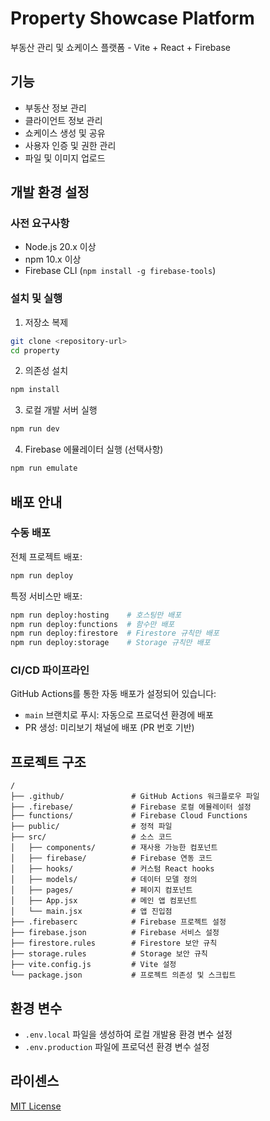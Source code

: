 # Property Showcase Platform

부동산 관리 및 쇼케이스 플랫폼 - Vite + React + Firebase

## 기능

- 부동산 정보 관리
- 클라이언트 정보 관리
- 쇼케이스 생성 및 공유
- 사용자 인증 및 권한 관리
- 파일 및 이미지 업로드

## 개발 환경 설정

### 사전 요구사항

- Node.js 20.x 이상
- npm 10.x 이상
- Firebase CLI (`npm install -g firebase-tools`)

### 설치 및 실행

1. 저장소 복제

```bash
git clone <repository-url>
cd property
```

2. 의존성 설치

```bash
npm install
```

3. 로컬 개발 서버 실행

```bash
npm run dev
```

4. Firebase 에뮬레이터 실행 (선택사항)

```bash
npm run emulate
```

## 배포 안내

### 수동 배포

전체 프로젝트 배포:

```bash
npm run deploy
```

특정 서비스만 배포:

```bash
npm run deploy:hosting    # 호스팅만 배포
npm run deploy:functions  # 함수만 배포
npm run deploy:firestore  # Firestore 규칙만 배포
npm run deploy:storage    # Storage 규칙만 배포
```

### CI/CD 파이프라인

GitHub Actions를 통한 자동 배포가 설정되어 있습니다:

- `main` 브랜치로 푸시: 자동으로 프로덕션 환경에 배포
- PR 생성: 미리보기 채널에 배포 (PR 번호 기반)

## 프로젝트 구조

```
/
├── .github/               # GitHub Actions 워크플로우 파일
├── .firebase/             # Firebase 로컬 에뮬레이터 설정
├── functions/             # Firebase Cloud Functions
├── public/                # 정적 파일
├── src/                   # 소스 코드
│   ├── components/        # 재사용 가능한 컴포넌트
│   ├── firebase/          # Firebase 연동 코드
│   ├── hooks/             # 커스텀 React hooks
│   ├── models/            # 데이터 모델 정의
│   ├── pages/             # 페이지 컴포넌트
│   ├── App.jsx            # 메인 앱 컴포넌트
│   └── main.jsx           # 앱 진입점
├── .firebaserc            # Firebase 프로젝트 설정
├── firebase.json          # Firebase 서비스 설정
├── firestore.rules        # Firestore 보안 규칙
├── storage.rules          # Storage 보안 규칙
├── vite.config.js         # Vite 설정
└── package.json           # 프로젝트 의존성 및 스크립트
```

## 환경 변수

- `.env.local` 파일을 생성하여 로컬 개발용 환경 변수 설정
- `.env.production` 파일에 프로덕션 환경 변수 설정

## 라이센스

[MIT License](LICENSE)
